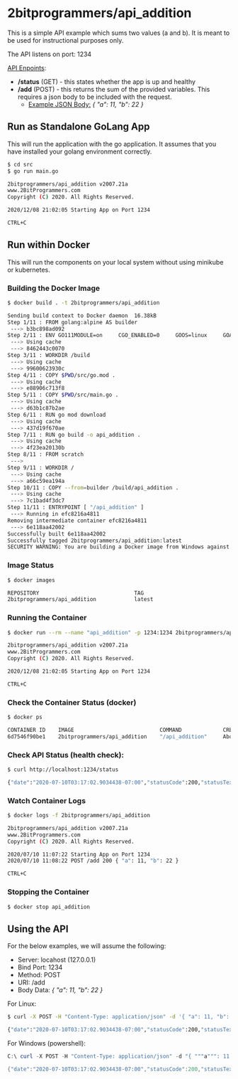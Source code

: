 # 2bitprogrammers/api_addition

This is a simple API example which sums two values (a and b).  It is meant to be used for instructional purposes only.

The API listens on port:  1234

<u>API Enpoints</u>:
* **/status** (GET) - this states whether the app is up and healthy
* **/add** (POST) - this returns the sum of the provided variables. This requires a json body to be included with the request.
  * <u>Example JSON Body:</u>   _{ "a": 11, "b": 22 }_


## Run as Standalone GoLang App
This will run the application with the go application.  It assumes that you have installed your golang environment correctly.

```bash
$ cd src
$ go run main.go

2bitprogrammers/api_addition v2007.21a
www.2BitProgrammers.com
Copyright (C) 2020. All Rights Reserved.

2020/12/08 21:02:05 Starting App on Port 1234

CTRL+C
```


## Run within Docker 
This will run the components on your local system without using minikube or kubernetes.

### Building the Docker Image
```bash
$ docker build . -t 2bitprogrammers/api_addition

Sending build context to Docker daemon  16.38kB
Step 1/11 : FROM golang:alpine AS builder
 ---> b3bc898ad092
Step 2/11 : ENV GO111MODULE=on     CGO_ENABLED=0     GOOS=linux     GOARCH=amd64
 ---> Using cache
 ---> 8462443c0070
Step 3/11 : WORKDIR /build
 ---> Using cache
 ---> 99600623930c
Step 4/11 : COPY $PWD/src/go.mod .
 ---> Using cache
 ---> e88906c713f8
Step 5/11 : COPY $PWD/src/main.go .
 ---> Using cache
 ---> d63b1c87b2ae
Step 6/11 : RUN go mod download
 ---> Using cache
 ---> 437d19f670ae
Step 7/11 : RUN go build -o api_addition .
 ---> Using cache
 ---> 4f23ea20130b
Step 8/11 : FROM scratch
 --->
Step 9/11 : WORKDIR /
 ---> Using cache
 ---> a66c59ea194a
Step 10/11 : COPY --from=builder /build/api_addition .
 ---> Using cache
 ---> 7c1bad4f3dc7
Step 11/11 : ENTRYPOINT [ "/api_addition" ]
 ---> Running in efc8216a4811
Removing intermediate container efc8216a4811
 ---> 6e118aa42002
Successfully built 6e118aa42002
Successfully tagged 2bitprogrammers/api_addition:latest
SECURITY WARNING: You are building a Docker image from Windows against a non-Windows Docker host. All files and directories added to build context will have '-rwxr-xr-x' permissions. It is recommended to double check and reset permissions for sensitive files and directories.
```

### Image Status
```bash
$ docker images

REPOSITORY                              TAG                                              IMAGE ID            CREATED              SIZE
2bitprogrammers/api_addition            latest                                           6e118aa42002        About a minute ago   6.68MB
```

### Running the Container
```bash
$ docker run --rm --name "api_addition" -p 1234:1234 2bitprogrammers/api_addition 

2bitprogrammers/api_addition v2007.21a
www.2BitProgrammers.com
Copyright (C) 2020. All Rights Reserved.

2020/12/08 21:02:05 Starting App on Port 1234

CTRL+C
```

### Check the Container Status (docker)
```bash
$ docker ps

CONTAINER ID    IMAGE                           COMMAND             CREATED              STATUS              PORTS                    NAMES
6d7546f90be1    2bitprogrammers/api_addition    "/api_addition"     About a minute ago   Up About a minute   0.0.0.0:1234->1234/tcp   api_addition
```

### Check API Status (health check):
```bash
$ curl http://localhost:1234/status

{"date":"2020-07-10T03:17:02.9034438-07:00","statusCode":200,"statusText":"OK","data":"{ \"healthy\": true}","errors":"","request":{"uri":"/status","method":"GET","payload":""}}
```

### Watch Container Logs
```bash
$ docker logs -f 2bitprogrammers/api_addition

2bitprogrammers/api_addition v2007.21a
www.2BitProgrammers.com
Copyright (C) 2020. All Rights Reserved.

2020/07/10 11:07:22 Starting App on Port 1234
2020/07/10 11:08:22 POST /add 200 { "a": 11, "b": 22 }

CTRL+C
```

### Stopping the Container
```bash
$ docker stop api_addition
```

## Using the API
For the below examples, we will assume the following:
* Server:  locahost (127.0.0.1)
* Bind Port: 1234
* Method: POST
* URI: /add 
* Body Data:   _{ "a": 11, "b": 22 }_

For Linux:
```bash
$ curl -X POST -H "Content-Type: application/json" -d '{ "a": 11, "b": 22 }' http://127.0.0.1:1234/add

{"date":"2020-07-10T03:17:02.9034438-07:00","statusCode":200,"statusText":"OK","data":"{ \"value\": 33 }","errors":"","request":{"uri":"/add","method":"POST","payload":"{\"a\": 11, \"b\": 22 }"}}
```

For Windows (powershell):
```powershell
C:\ curl -X POST -H "Content-Type: application/json" -d "{ """a""": 11, """b""": 22 }" http://127.0.0.1:1234/add

{"date":"2020-07-10T03:17:02.9034438-07:00","statusCode":200,"statusText":"OK","data":"{ \"value\": 33 }","errors":"","request":{"uri":"/add","method":"POST","payload":"{\"a\": 11, \"b\": 22 }"}}
```
